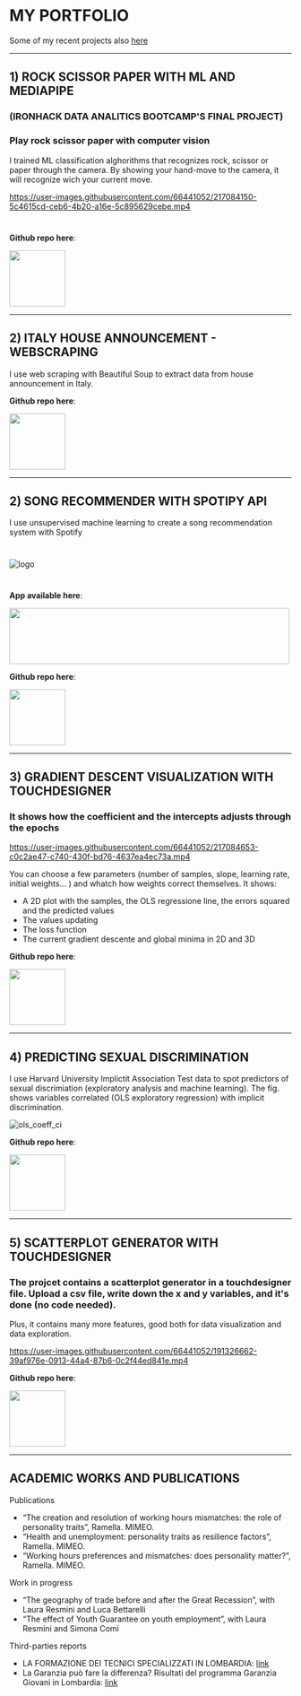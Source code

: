 # MY PORTFOLIO
Some of my recent projects 
also [here](https://tommella90-tommy-portfolio-streamlit-portfolio-t2zjef.streamlit.app/)

____________________________
## 1) ROCK SCISSOR PAPER WITH ML AND MEDIAPIPE 
### (IRONHACK DATA ANALITICS BOOTCAMP'S FINAL PROJECT)
### Play rock scissor paper with computer vision
I trained ML classification alghorithms that recognizes rock, scissor or paper through the camera. By showing your hand-move to the camera, it will recognize wich your current move. 

https://user-images.githubusercontent.com/66441052/217084150-5c4615cd-ceb6-4b20-a16e-5c895629cebe.mp4
#

**Github repo here**:

[<img src="https://github.com/tommella90/SongRecommender/blob/main/img/git.png" width="100" height="100">](https://github.com/tommella90/Rock-Scissor-Paper-move-recognition)

____________________________
## 2) ITALY HOUSE ANNOUNCEMENT - WEBSCRAPING 
I use web scraping with Beautiful Soup to extract data from house announcement in Italy. 

**Github repo here**:

[<img src="https://github.com/tommella90/SongRecommender/blob/main/img/git.png" width="100" height="100">](https://github.com/tommella90/italy-house-pricing)

____________________________
## 2) SONG RECOMMENDER WITH SPOTIPY API
I use unsupervised machine learning to create a song recommendation system with Spotify    
#
![logo](https://user-images.githubusercontent.com/66441052/220183668-bafd06c6-7404-44e5-ae40-c1e221344cc1.png)
#

**App available here**:

[<img src="https://github.com/tommella90/SongRecommender/blob/main/img/logo_td.0.jpg" width="500" height="100">](https://tommella90-songrecommender-app-recommender-kbuo63.streamlit.app/)

**Github repo here**:

[<img src="https://github.com/tommella90/SongRecommender/blob/main/img/git.png" width="100" height="100">](https://github.com/tommella90/SongRecommender)

____________________________
## 3) GRADIENT DESCENT VISUALIZATION WITH TOUCHDESIGNER 
### It shows how the coefficient and the intercepts adjusts through the epochs

https://user-images.githubusercontent.com/66441052/217084653-c0c2ae47-c740-430f-bd76-4637ea4ec73a.mp4

You can choose a few parameters (number of samples, slope, learning rate, initial weights... ) and whatch how weights correct themselves. It shows: 
- A 2D plot with the samples, the OLS regressione line, the errors squared and the predicted values 
- The values updating 
- The loss function 
- The current gradient descente and global minima in 2D and 3D


**Github repo here**:

[<img src="https://github.com/tommella90/SongRecommender/blob/main/img/git.png" width="100" height="100">](https://github.com/tommella90/Gradient-descent-Linear-Regression)

____________________________
## 4) PREDICTING SEXUAL DISCRIMINATION 
I use Harvard University Implictit Association Test data to spot predictors of sexual discrimiation (exploratory analysis and machine learning). The fig. shows variables correlated (OLS exploratory regression) with implicit discrimination. 

![ols_coeff_ci](https://user-images.githubusercontent.com/66441052/220183812-a640a604-b656-4110-a31a-9292d66818f3.png)


**Github repo here**:

[<img src="https://github.com/tommella90/SongRecommender/blob/main/img/git.png" width="100" height="100">](https://github.com/tommella90/Predicting-sexual-discrimination)
________________________


## 5) SCATTERPLOT GENERATOR WITH TOUCHDESIGNER
### The projcet contains a scatterplot generator in a touchdesigner file. Upload a csv file, write down the x and y variables, and it's done (no code needed). 
Plus, it contains many more features, good both for data visualization and data exploration. 

https://user-images.githubusercontent.com/66441052/191326662-39af976e-0913-44a4-87b6-0c2f44ed841e.mp4
 
**Github repo here**:

[<img src="https://github.com/tommella90/SongRecommender/blob/main/img/git.png" width="100" height="100">](https://github.com/tommella90/Scatterplot-generator-Touchdesigner)



___________________________________________________

## ACADEMIC WORKS AND PUBLICATIONS 
Publications
- “The creation and resolution of working hours mismatches: the role of personality traits”, Ramella. MIMEO.
- “Health and unemployment: personality traits as resilience factors”, Ramella. MIMEO.
- “Working hours preferences and mismatches: does personality matter?”, Ramella. MIMEO.

Work in progress
- “The geography of trade before and after the Great Recession”, with Laura Resmini and Luca Bettarelli
- “The effect of Youth Guarantee on youth employment”, with Laura Resmini and Simona Comi

Third-parties reports 
- LA FORMAZIONE DEI TECNICI SPECIALIZZATI IN LOMBARDIA: [link](https://www.consiglio.regione.lombardia.it/wps/wcm/connect/53d1bc0c-bce1-47fb-9b80-c0f442d4209c/MV_23_ITS_Rapporto_finale_28apr2021.pdf?MOD=AJPERES&CACHEID=ROOTWORKSPACE-53d1bc0c-bce1-47fb-9b80-c0f442d4209c-nB5MPt5)
- La Garanzia può fare la differenza? Risultati del programma Garanzia Giovani in Lombardia: [link](https://www.consiglio.regione.lombardia.it/wps/wcm/connect/0139ff5a-66f2-4c00-a169-d408ce2755bc/MV_27_GaranziaGiovani_RapportoFinale_17mag2022.pdf?MOD=AJPERES&CACHEID=ROOTWORKSPACE-0139ff5a-66f2-4c00-a169-d408ce2755bc-o5I9Cqb)



